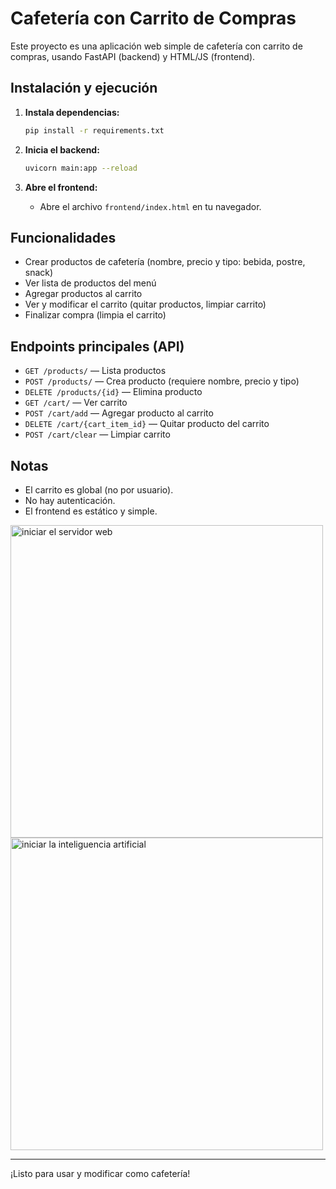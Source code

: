 # Cafetería con Carrito de Compras

Este proyecto es una aplicación web simple de cafetería con carrito de compras, usando FastAPI (backend) y HTML/JS (frontend).

## Instalación y ejecución

1. **Instala dependencias:**
   ```bash
   pip install -r requirements.txt
   ```

2. **Inicia el backend:**
   ```bash
   uvicorn main:app --reload
   ```

3. **Abre el frontend:**
   - Abre el archivo `frontend/index.html` en tu navegador.

## Funcionalidades

- Crear productos de cafetería (nombre, precio y tipo: bebida, postre, snack)
- Ver lista de productos del menú
- Agregar productos al carrito
- Ver y modificar el carrito (quitar productos, limpiar carrito)
- Finalizar compra (limpia el carrito)

## Endpoints principales (API)

- `GET /products/` — Lista productos
- `POST /products/` — Crea producto (requiere nombre, precio y tipo)
- `DELETE /products/{id}` — Elimina producto
- `GET /cart/` — Ver carrito
- `POST /cart/add` — Agregar producto al carrito
- `DELETE /cart/{cart_item_id}` — Quitar producto del carrito
- `POST /cart/clear` — Limpiar carrito

## Notas
- El carrito es global (no por usuario).
- No hay autenticación.
- El frontend es estático y simple.

<img src="frontend/img/priemra.png" alt="iniciar el servidor web" width="500"/>
<img src="frontend/img/segunda.png" alt="iniciar la inteliguencia artificial" width="500"/>

---
¡Listo para usar y modificar como cafetería!
